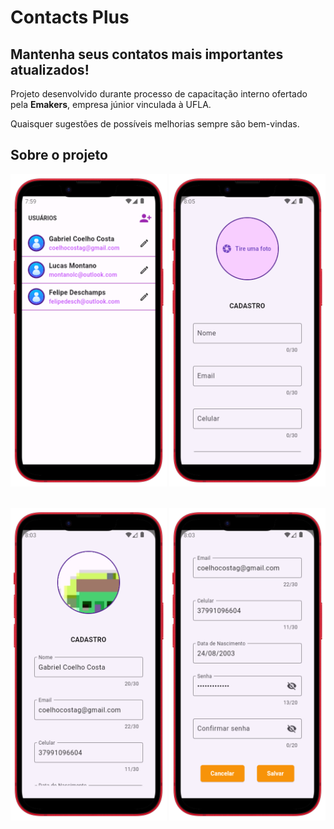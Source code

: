 # Contacts Plus

## Mantenha seus contatos mais importantes atualizados!

Projeto desenvolvido durante processo de capacitação interno ofertado pela **Emakers**, empresa júnior vinculada à UFLA.

Quaisquer sugestões de possíveis melhorias sempre são bem-vindas.

## Sobre o projeto

<div style="display: flex; flex-direction: row; justify-content: space-between;">
<img 
    src="./assets/readmeImages/home.png" 
    style="width: 250px; height: 500px; margin: 0;" 
/>
<img 
    src="./assets/readmeImages/userForm03.png" 
    style=" width: 250px; height: 500px; margin: 0;" 
/>
</div>

<br>
<br>

<div style="display: flex; flex-direction: row; justify-content: space-between;">
<img 
    src="./assets/readmeImages/userForm01.png" 
    style=" width: 250px; height: 500px; margin: 0;" 
/>
<img 
    src="./assets/readmeImages/userForm02.png" 
    style=" width: 250px; height: 500px; margin: 0;" 
/>
</div>
